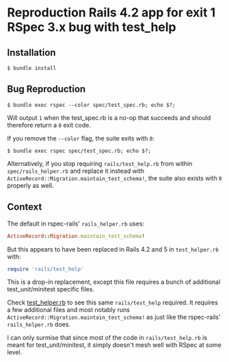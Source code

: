 # Reproduction Rails 4.2 app for exit 1 RSpec 3.x bug with test_help

## Installation
`$ bundle install`

## Bug Reproduction
`$ bundle exec rspec --color spec/test_spec.rb; echo $?;`

Will output `1` when the test_spec.rb is a no-op that succeeds and should 
therefore return a `0` exit code. 

If you remove the `--color` flag, the suite exits with `0`:

`$ bundle exec rspec spec/test_spec.rb; echo $?;`

Alternatively, if you stop requiring `rails/test_help.rb` from within 
`spec/rails_helper.rb` and replace it instead with 
`ActiveRecord::Migration.maintain_test_schema!`, the suite also exists with 
`0` properly as well.

## Context

The default in rspec-rails' `rails_helper.rb` uses:

```ruby
ActiveRecord::Migration.maintain_test_schema!
```

But this appears to have been replaced in Rails 4.2 and 5 in `test_helper.rb`
with: 

```ruby
require 'rails/test_help'
```

This is a drop-in replacement, except this file requires a bunch of additional 
test_unit/minitest specific files. 

Check [test_helper.rb](test/test_helper.rb) to see this same `rails/test_help` 
required. It requires a few additional files and most notably runs 
`ActiveRecord::Migration.maintain_test_schema!` as just like the 
rspec-rails' `rails_helper.rb` does. 

I can only surmise that since most of the code in `rails/test_help.rb` is meant 
for test_unit/minitest, it simply doesn't mesh well with RSpec at some level.
